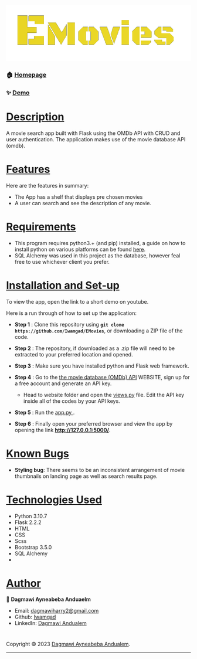 <link rel="stylesheet" type="text/css" href="//fonts.googleapis.com/css?family=Black+Ops+One" />



***<center>![Alt text](/website/static/Images/EmoviesLogoFinal.png "EMovies")</center>***


<!-- <h1 align="center" style = "font-family: Black Ops One;font-size: 40px;">A Movie Search Application</h1> -->

### 🏠 [Homepage](https://github.com/Iwamgad/EMovies)

### ✨ [Demo]()


# <ins> Description </ins>
A movie search app built with Flask using the OMDb API with CRUD and user authentication. The application makes use of the movie database API (omdb).

# <ins> Features
Here are the features in summary:

* The App has a shelf that displays pre chosen movies
* A user can search and see the description of any movie.

# <ins> Requirements
* This program requires python3.+ (and pip) installed, a guide on how to install python on various platforms can be found [here](https://www.python.org/).
* SQL Alchemy was used in this project as the database, however feal free to use whichever client you prefer.

# <ins> Installation and Set-up
To view the app, open the link to a short demo on youtube.

Here is a run through of how to set up the application:
* **Step 1** : Clone this repository using **`git clone https://github.com/Iwamgad/EMovies`**, or downloading a ZIP file of the code.
* **Step 2** : The repository, if downloaded as a .zip file will need to be extracted to your preferred location and opened.
* **Step 3** : Make sure you have installed python and Flask web framework.
* **Step 4** : Go to the [the movie database (OMDb) API](https://www.omdbapi.com/) WEBSITE, sign up for a free account and generate an API key. 
    * Head to website folder and open the <ins>views.py</ins> file. Edit the API key inside all of the codes by your API keys.

* **Step 5** : Run the <ins> app.py </ins>.

* **Step 6** : Finally open your preferred browser and view the app by opening the link **http://127.0.0.1:5000/**.

# <ins> Known Bugs
* **Styling bug**: There seems to be an inconsistent arrangement of movie thumbnails on landing page as well as search results page.

# <ins> Technologies Used
* Python 3.10.7
* Flask 2.2.2
* HTML  
* CSS
* Scss
* Bootstrap 3.5.0
* SQL Alchemy 
*

# <ins> Author

👤 **Dagmawi Ayneabeba Anduaelm**

* Email: dagmawiharry2@gmail.com
* Github: [Iwamgad](https://github.com/Iwamgad)
* LinkedIn: [Dagmawi Andualem](https://www.linkedin.com/in/dagmawi-andualem-a03515240/)

#

Copyright © 2023 [Dagmawi Ayneabeba Andualem](https://github.com/Iwamgad).<br />


***
